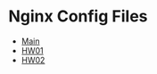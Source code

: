 # Nginx Config Files
- [Main](config/purneshdixit.stream)
- [HW01](config/hw01.purneshdixit.stream)
- [HW02](config/hw02.purneshdixit.stream)
